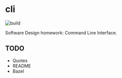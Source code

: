 # cli 

![build](https://github.com/ekiuled/cli/workflows/cli/badge.svg)

Software Design homework: Command Line Interface.

## TODO

- Quotes
- README
- Bazel